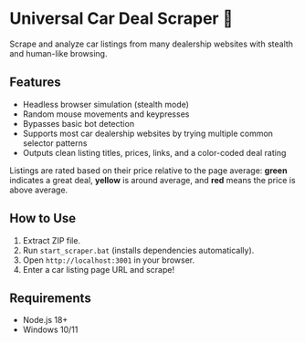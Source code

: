 # Universal Car Deal Scraper 🚗

Scrape and analyze car listings from many dealership websites with stealth and human-like browsing.

## Features
- Headless browser simulation (stealth mode)
- Random mouse movements and keypresses
- Bypasses basic bot detection
- Supports most car dealership websites by trying multiple common selector patterns
- Outputs clean listing titles, prices, links, and a color-coded deal rating

Listings are rated based on their price relative to the page average:
**green** indicates a great deal, **yellow** is around average, and **red**
means the price is above average.

## How to Use
1. Extract ZIP file.
2. Run `start_scraper.bat` (installs dependencies automatically).
3. Open `http://localhost:3001` in your browser.
4. Enter a car listing page URL and scrape!

## Requirements
- Node.js 18+
- Windows 10/11
